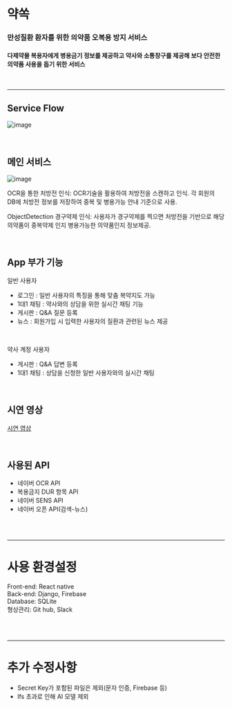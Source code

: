 # 약쏙
### 만성질환 환자를 위한 의약품 오복용 방지 서비스
#### 다제약물 복용자에게 병용금기 정보를 제공하고 약사와 소통창구를 제공해 보다 안전한 의약품 사용을 돕기 위한 서비스

<br>
<hr>

## Service Flow
![image](https://github.com/tsihnavy99/KT_Big_Project/assets/70021587/c761ac3c-516b-413d-b7a5-c1a0e6bdbe17)

<br>

## 메인 서비스
![image](https://github.com/tsihnavy99/KT_Big_Project/assets/70021587/7c17ca98-ecc5-49cd-98b5-75fde71fb9be)

OCR을 통한 처방전 인식: OCR기술을 활용하여 처방전을 스캔하고 인식. 각 회원의 DB에 처방전 정보를 저장하여 중복 및 병용가능 안내 기준으로 사용.<br>
 
ObjectDetection 경구약제 인식: 사용자가 경구약제를 찍으면 처방전을 기반으로 해당 의약품이 중복약제 인지 병용가능한 의약품인지 정보제공.

<br>

## App 부가 기능
일반 사용자
-	로그인 : 일반 사용자의 특징을 통해 맞춤 복약지도 가능
-	1대1 채팅 : 약사와의 상담을 위한 실시간 채팅 기능 
-	게시판 : Q&A 질문 등록
-	뉴스 :  회원가입 시 입력한 사용자의 질환과 관련된 뉴스 제공
  
<br>

약사 계정 사용자
-	게시판 : Q&A 답변 등록
-	1대1 채팅 : 상담을 신청한 일반 사용자와의 실시간 채팅

<br>

## 시연 영상
[시연 영상](https://clipchamp.com/watch/gZ0hZvqGMsC)

<br>
        
## 사용된 API
- 네이버 OCR API
- 복용금지 DUR 항목 API
- 네이버 SENS API
- 네이버 오픈 API(검색-뉴스)

<br><br>
<hr>

# 사용 환경설정
Front-end: React native <br>
Back-end: Django, Firebase <br>
Database: SQLite <br>
형상관리: Git hub, Slack <br>

<br><br>
<hr>

# 추가 수정사항
- Secret Key가 포함된 파일은 제외(문자 인증, Firebase 등) <br>
- lfs 초과로 인해 AI 모델 제외

